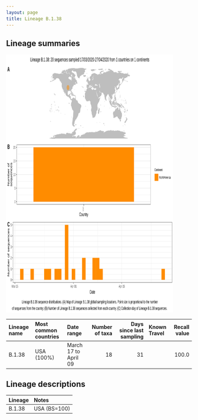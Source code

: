 ```yaml
---
layout: page
title: Lineage B.1.38
---
```




<h2> Lineage summaries</h2>

<img src="../assets/images/B.1.38.svg" alt="B.1.38 lineage summary figure" width="90%" height="700px" />


| Lineage name | Most common countries | Date range | Number of taxa |  Days since last sampling | Known Travel | Recall value |
|:-----|:-----|:-------|-------:|-------:|:---------|--------:|
| B.1.38 | USA (100%) | March 17 to April 09 | 18 | 31 |  | 100.0 |

<h2>Lineage descriptions</h2>

| Lineage | Notes |
|:-----|:-----|
| B.1.38 | USA (BS=100) |

